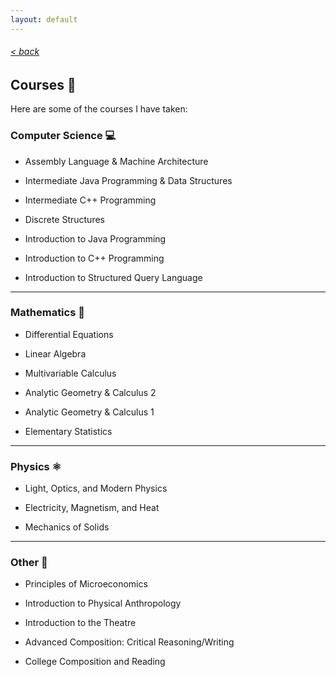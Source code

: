 ```yaml
---
layout: default
---
```

###### [< back](lists)
## Courses 🏫

Here are some of the courses I have taken:

### Computer Science 💻

- Assembly Language & Machine Architecture

- Intermediate Java Programming & Data Structures

- Intermediate C++ Programming

- Discrete Structures

- Introduction to Java Programming

- Introduction to C++ Programming

- Introduction to Structured Query Language

--- 

### Mathematics 📐

- Differential Equations

- Linear Algebra

- Multivariable Calculus

- Analytic Geometry & Calculus 2

- Analytic Geometry & Calculus 1

- Elementary Statistics

---

### Physics ⚛

- Light, Optics, and Modern Physics

- Electricity, Magnetism, and Heat

- Mechanics of Solids

---

### Other 📝

- Principles of Microeconomics

- Introduction to Physical Anthropology

- Introduction to the Theatre

- Advanced Composition: Critical Reasoning/Writing

- College Composition and Reading